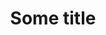 ---
layout: post
title: "Some title"
tags: []
permalink: /empty
comments: true
published: false
use_math: false
---